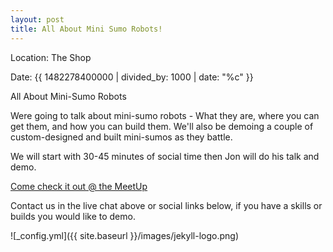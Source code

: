 ```yaml
---
layout: post
title: All About Mini Sumo Robots!
---
```


Location: The Shop

Date: {{ 1482278400000 | divided_by: 1000 | date: "%c" }}


All About Mini-Sumo Robots


Were going to talk about mini-sumo robots - What they are, where you can get them, and how you can build them. We'll also be demoing a couple of custom-designed and built mini-sumos as they battle.


We will start with 30-45 minutes of social time then Jon will do his talk and demo.


[Come check it out @ the MeetUp](https://www.meetup.com/londonmakerscommunity/events/236137358/)


Contact us in the live chat above or social links below, if you have a skills or builds you would like to demo.


![_config.yml]({{ site.baseurl }}/images/jekyll-logo.png)
